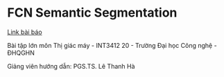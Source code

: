 # FCN Semantic Segmentation
[Link bài báo](https://arxiv.org/pdf/1605.06211.pdf)

Bài tập lớn môn Thị giác máy - INT3412 20 - Trường Đại học Công nghệ - ĐHQGHN

Giảng viên hướng dẫn: PGS.TS. Lê Thanh Hà
